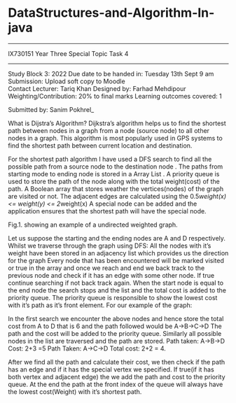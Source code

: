 # DataStructures-and-Algorithm-In-java


 
 
 
 
 
_________________________________________________________ 
 
 IX730151 Year Three Special Topic 
Task 4   
_________________________________________________________ 
Study Block 3: 	2022 
Due date to be handed in: 	Tuesday 13th Sept 9 am  
Submission: 	Upload soft copy to Moodle                                               
Contact Lecturer:   	 	Tariq Khan 
Designed by: 	 	 	Farhad Mehdipour 
Weighting/Contribution:   	20% to final marks 
Learning outcomes covered: 	1 




Submitted by: Sanim Pokhrel_ 
 
 
 
 
 
 
 





What is Dijstra’s Algorithm? 
Dijkstra’s algorithm helps us to find the shortest path between nodes in a graph from a node (source node) to all other nodes in a graph. This algorithm is most popularly used in GPS systems to find the shortest path between current location and destination. 

For the shortest path algorithm I have used a DFS search to find all the possible path from a source node to the destination node .
The paths from starting mode to ending node is stored in a Array List .
A priority queue is used to store the path of the node along with the total weight(cost) of the path.
A Boolean array that stores weather the vertices(nodes) of the graph are visited or not.
The adjacent edges are calculated using the 0.5*weight(x) <= weight(y) <= 2*weight(x)
A special node can be added and the application ensures that the shortest path will have the special node.










Fig.1. showing an example of a undirected weighted graph.

Let us suppose the starting and the ending nodes are A and D respectively. Whilst we traverse through the graph using DFS:
All the nodes with it’s weight have been stored in an adjacency list which provides us the direction for the graph
Every node that has been encountered will be marked visited or true in the array and once we reach and end we back track to the previous node and check if it has an edge with some other node. If true continue searching if not back track again.
When the start node is equal to the end node the search stops and the list and the total cost is added to the priority queue.
The priority queue is responsible to show the lowest cost with it’s path as it’s front element.
For our example of the graph:

																																																																																																																																															

In the first search we encounter the above nodes and hence store the total cost from A to D that is 6 and the path followed would be A->B->C->D
The path and the cost will be added to the priority queue.
Similarly all possible nodes in the list are traversed and the path are stored.
																																																																																																																																																																																				Path taken: A->B->D
	Cost: 2+3 =5
																																																																																																																																					Path Taken: A->C->D
	Total cost: 2+2 = 4.

After we find all the path and calculate their cost, we then check if the path has an edge and if it has the special vertex we specified. If true(if it has both vertex and adjacent edge) the we add the path and cost to the priority queue.
At the end the path at the front index of the queue will always have the lowest cost(Weight) with it’s shortest path.
